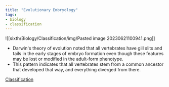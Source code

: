 ```yaml
---
title: "Evolutionary Embryology"
tags:
- biology
- classification
---
```


![[sixth/Biology/Classification/img/Pasted image 20230621100941.png]]

- Darwin's theory of evolution noted that all vertebrates have gill slits and tails in the early stages of embryo formation even though these features may be lost or modified in the adult-form phenotype. 
- This pattern indicates that all vertebrates stem from a common ancestor that developed that way, and everything diverged from there.

[Classification](sixth/Biology/Classification/Classification)